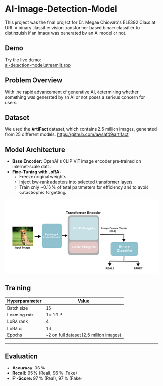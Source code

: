 # AI-Image-Detection-Model

This project was the final project for Dr. Megan Chiovaro's ELE392 Class at URI.  A binary classifier vision transformer based binary classifier to distinguish if an image was generated by an AI model or not.

## Demo

Try the live demo:  
[ai-detection-model.streamlit.app](https://ai-detection-model.streamlit.app)


## Problem Overview

With the rapid advancement of generative AI, determining whether something was generated by an AI or not poses a serious concern for users.

## Dataset

We used the **ArtiFact** dataset, which contains 2.5 million images, generated from 25 different models.
https://github.com/awsaf49/artifact

## Model Architecture

- **Base Encoder:** OpenAI's CLIP ViT image encoder pre‑trained on internet‑scale data.  
- **Fine‑Tuning with LoRA:**  
  - Freeze original weights  
  - Inject low‑rank adapters into selected transformer layers  
  - Train only ~0.16 % of total parameters for efficiency and to avoid catastrophic forgetting.

![model architecture](Visuals/Clip_model.png)

## Training

| Hyperparameter | Value          |
|----------------|----------------|
| Batch size     | 16             |
| Learning rate  | 1 × 10⁻⁴       |
| LoRA rank      | 4              |
| LoRA α         | 16             |
| Epochs         | ~2 on full dataset (2.5 million images)

---

## Evaluation

- **Accuracy:** 96 %  
- **Recall:** 95 % (Real), 96 % (Fake)  
- **F1‑Score:** 97 % (Real), 97 % (Fake)  

